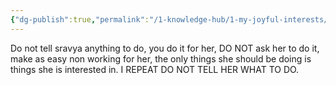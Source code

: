 ```yaml
---
{"dg-publish":true,"permalink":"/1-knowledge-hub/1-my-joyful-interests/self-help-phycology/notions-i-derirved/with-sravya/","noteIcon":""}
---
```


Do not tell sravya anything to do, you do it for her, DO NOT ask her to do it, make as easy non working for her, the only things she should be doing is things she is interested in. I REPEAT DO NOT TELL HER WHAT TO DO.